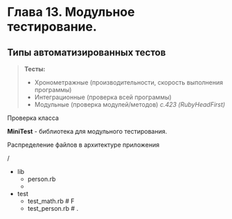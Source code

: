 # Глава 13. Модульное тестирование.

## Типы автоматизированных тестов

> **Тесты:**
> - Хронометражные (производительности, скорость выполнения программы)
> - Интеграционные (проверка всей программы)
> - Модульные (проверка модулей/методов)
> _с.423 (RubyHeadFirst)_

Проверка класса

**MiniTest** - библиотека для модульного тестирования.

Распределение файлов в архитектуре приложения

/
- lib
	- person.rb
	- 
- test
	- test_math.rb # F
	- test_person.rb # .

